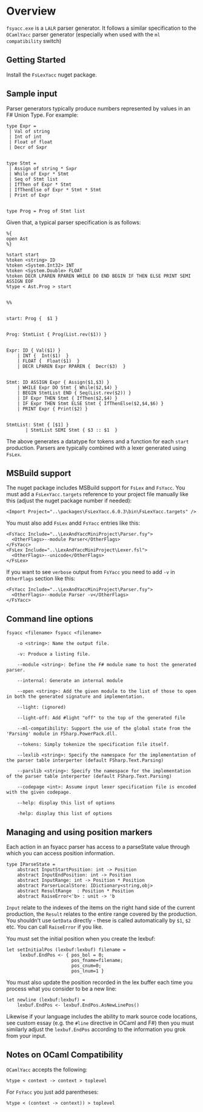Overview
========

`fsyacc.exe` is a `LALR` parser generator. It follows a similar specification to the `OCamlYacc` parser generator (especially when used with the `ml compatibility` switch)

Getting Started
---------------

Install the `FsLexYacc` nuget package.

Sample input
------------

Parser generators typically produce numbers represented by values in an F# Union Type. For example:

    type Expr = 
     | Val of string 
     | Int of int
     | Float of float
     | Decr of Sxpr
    
    
    type Stmt = 
     | Assign of string * Sxpr
     | While of Expr * Stmt
     | Seq of Stmt list
     | IfThen of Expr * Stmt
     | IfThenElse of Expr * Stmt * Stmt
     | Print of Expr
    
    
    type Prog = Prog of Stmt list

Given that, a typical parser specification is as follows:

    %{
    open Ast
    %}
    
    %start start
    %token <string> ID
    %token <System.Int32> INT
    %token <System.Double> FLOAT
    %token DECR LPAREN RPAREN WHILE DO END BEGIN IF THEN ELSE PRINT SEMI ASSIGN EOF
    %type < Ast.Prog > start
    
    
    %%
    
    
    start: Prog {  $1 }
    
    
    Prog: StmtList { Prog(List.rev($1)) }
    
    
    Expr: ID { Val($1) }
        | INT {  Int($1)  }
        | FLOAT {  Float($1)  }
        | DECR LPAREN Expr RPAREN {  Decr($3)  }
    
    
    Stmt: ID ASSIGN Expr { Assign($1,$3) }
        | WHILE Expr DO Stmt { While($2,$4) }
        | BEGIN StmtList END { Seq(List.rev($2)) }
        | IF Expr THEN Stmt { IfThen($2,$4) }
        | IF Expr THEN Stmt ELSE Stmt { IfThenElse($2,$4,$6) }
        | PRINT Expr { Print($2) }
    
    
    StmtList: Stmt { [$1] }
           | StmtList SEMI Stmt { $3 :: $1  }

The above generates a datatype for tokens and a function for each `start` production. Parsers are typically combined with a lexer generated using `FsLex`.

MSBuild support
---------------

The nuget package includes MSBuild support for `FsLex` and `FsYacc`. You must add a `FsLexYacc.targets` reference
to your project file manually like this (adjust the nuget package number if needed):

    <Import Project="..\packages\FsLexYacc.6.0.3\bin\FsLexYacc.targets" />

You must also add `FsLex` andd `FsYacc` entries like this:

    <FsYacc Include="..\LexAndYaccMiniProject\Parser.fsy">
      <OtherFlags>--module Parser</OtherFlags>
    </FsYacc>
    <FsLex Include="..\LexAndYaccMiniProject\Lexer.fsl">
      <OtherFlags>--unicode</OtherFlags>
    </FsLex>
    
If you want to see `verbose` output from `FsYacc` you need to add `-v` in `OtherFlags` section like this:

    <FsYacc Include="..\LexAndYaccMiniProject\Parser.fsy">
      <OtherFlags>--module Parser -v</OtherFlags>
    </FsYacc>

Command line options
--------------------

    fsyacc <filename> fsyacc <filename>

        -o <string>: Name the output file.

        -v: Produce a listing file.

        --module <string>: Define the F# module name to host the generated parser.

        --internal: Generate an internal module

        --open <string>: Add the given module to the list of those to open in both the generated signature and implementation.

        --light: (ignored)

        --light-off: Add #light "off" to the top of the generated file

        --ml-compatibility: Support the use of the global state from the 'Parsing' module in FSharp.PowerPack.dll.

        --tokens: Simply tokenize the specification file itself.

        --lexlib <string>: Specify the namespace for the implementation of the parser table interperter (default FSharp.Text.Parsing)

        --parslib <string>: Specify the namespace for the implementation of the parser table interperter (default FSharp.Text.Parsing)

        --codepage <int>: Assume input lexer specification file is encoded with the given codepage.

        --help: display this list of options

        -help: display this list of options

Managing and using position markers
-----------------------------------

Each action in an fsyacc parser has access to a parseState value through which you can access position information.

    type IParseState =
        abstract InputStartPosition: int -> Position
        abstract InputEndPosition: int -> Position
        abstract InputRange: int -> Position * Position
        abstract ParserLocalStore: IDictionary<string,obj>
        abstract ResultRange  : Position * Position
        abstract RaiseError<'b> : unit -> 'b

`Input` relate to the indexes of the items on the right hand side of the current production, the `Result` relates to the entire range covered by the production. You shouldn't use `GetData` directly - these is called automatically by `$1`, `$2` etc. You can call `RaiseError` if you like.

You must set the initial position when you create the lexbuf:

    let setInitialPos (lexbuf:lexbuf) filename =
         lexbuf.EndPos <- { pos_bol = 0;
                            pos_fname=filename;
                            pos_cnum=0;
                            pos_lnum=1 }


You must also update the position recorded in the lex buffer each time you process what you consider to be a new line:

    let newline (lexbuf:lexbuf) =
        lexbuf.EndPos <- lexbuf.EndPos.AsNewLinePos()


Likewise if your language includes the ability to mark source code locations, see custom essay (e.g. the `#line` directive in OCaml and F#) then you must similarly adjust the `lexbuf.EndPos` according to the information you grok from your input.

Notes on OCaml Compatibility
----------------------------

`OCamlYacc` accepts the following:

    %type < context -> context > toplevel

For `FsYacc` you just add parentheses:

    %type < (context -> context)) > toplevel
